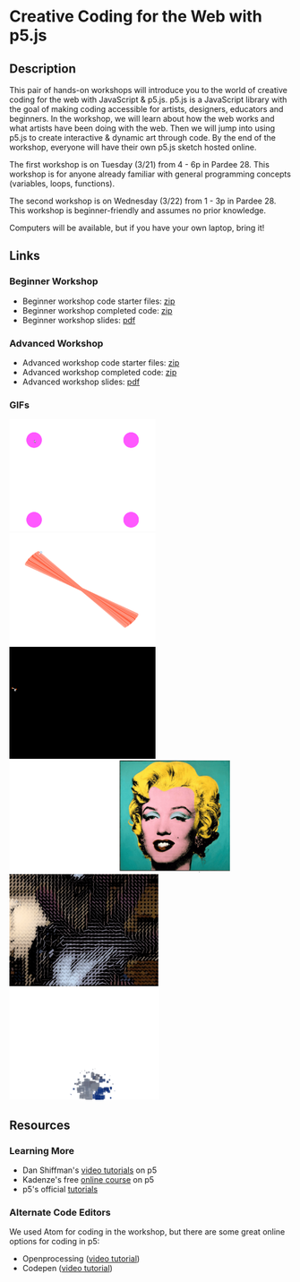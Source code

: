 # Creative Coding for the Web with p5.js

## Description

This pair of hands-on workshops will introduce you to the world of creative coding for the web with JavaScript & p5.js. p5.js is a JavaScript library with the goal of making coding accessible for artists, designers, educators and beginners. In the workshop, we will learn about how the web works and what artists have been doing with the web. Then we will jump into using p5.js to create interactive & dynamic art through code. By the end of the workshop, everyone will have their own p5.js sketch hosted online.

The first workshop is on Tuesday (3/21) from 4 - 6p in Pardee 28. This workshop is for anyone already familiar with general programming concepts (variables, loops, functions).

The second workshop is on Wednesday (3/22) from 1 - 3p in Pardee 28. This workshop is beginner-friendly and assumes no prior knowledge.

Computers will be available, but if you have your own laptop, bring it!

## Links

<!--
-   GitHub page shortlink (for getting everyone here): <http://tiny.cc/laf-coding>
-   Workshop communication: [Collabedit](http://collabedit.com/ewerf) -->

### Beginner Workshop

-   Beginner workshop code starter files: [zip](https://www.mikewesthad.com/lafayette-creative-coding-p5-workshop/beginner-workshop.zip)
-   Beginner workshop completed code: [zip](https://www.mikewesthad.com/lafayette-creative-coding-p5-workshop/beginner-workshop-solutions.zip)
-   Beginner workshop slides: [pdf](https://www.mikewesthad.com/lafayette-creative-coding-p5-workshop/beginner-workshop.pdf)

### Advanced Workshop

-   Advanced workshop code starter files: [zip](https://www.mikewesthad.com/lafayette-creative-coding-p5-workshop/advanced-workshop.zip)
-   Advanced workshop completed code: [zip](https://www.mikewesthad.com/lafayette-creative-coding-p5-workshop/advanced-workshop-solutions.zip)
-   Advanced workshop slides: [pdf](https://www.mikewesthad.com/lafayette-creative-coding-p5-workshop/advanced-workshop.pdf)

### GIFs

<img src="gifs/02-conditionals.gif" height="200"><img src="gifs/02-conditionals-2.gif" height="200"><br>
<img src="gifs/03-transforms.gif" height="200"><img src="gifs/04-image.gif" height="200"><br>
<img src="gifs/05-video.gif" height="200"><img src="gifs/05-video-bonus.gif" height="200">

## Resources

### Learning More

-   Dan Shiffman's [video tutorials](https://www.youtube.com/user/shiffman) on p5
-   Kadenze's free [online course](https://www.kadenze.com/courses/introduction-to-programming-for-the-visual-arts-with-p5-js/info) on p5
-   p5's official [tutorials](http://p5js.org/tutorials/)

### Alternate Code Editors

We used Atom for coding in the workshop, but there are some great online options for coding in p5:

-   Openprocessing ([video tutorial](https://www.youtube.com/watch?v=vNjobQiQZns))
-   Codepen ([video tutorial](https://www.youtube.com/watch?v=5gfUgNpS6kY))
